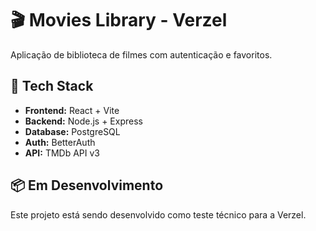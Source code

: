 # 🎬 Movies Library - Verzel

Aplicação de biblioteca de filmes com autenticação e favoritos.

## 🚀 Tech Stack
- **Frontend:** React + Vite
- **Backend:** Node.js + Express
- **Database:** PostgreSQL
- **Auth:** BetterAuth
- **API:** TMDb API v3

## 📦 Em Desenvolvimento
Este projeto está sendo desenvolvido como teste técnico para a Verzel.
